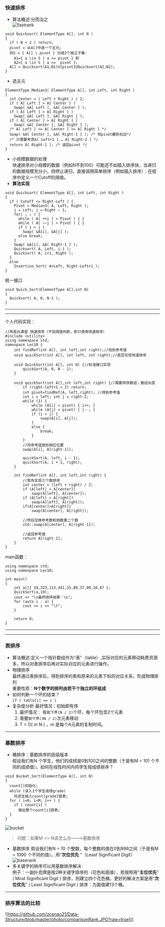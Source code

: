 ### 快速排序  
- 算法概述:分而治之  
![fastrank](https://github.com/zcenao21/Data-Structure/blob/master/photo/fastrank.jpg?raw=true)
```
void Quicksort( ElementType A[], int N )
{
  if ( N < 2 ) return;
  pivot = 从A[]中选一个主元;
  将S = { A[] \ pivot } 分成2个独立子集:
    A1={ a \in S | a <= pivot } 和
    A2={ a \in S | a >=  pivot };
  A[] = Quicksort(A1,N1)U{pivot}UQuicksort(A2,N2);
}
```
- 选主元
```
ElementType Median3( ElementType A[], int Left, int Right )
{
  int Center = ( Left + Right ) / 2;
  if ( A[ Left ] > A[ Center ] )
    Swap( &A[ Left ], &A[ Center ] );
  if ( A[ Left ] > A[ Right ] )
    Swap( &A[ Left ], &A[ Right ] );
  if ( A[ Center ] > A[ Right ] )
    Swap( &A[ Center ], &A[ Right ] );
  /* A[ Left ] <= A[ Center ] <= A[ Right ] */
  Swap( &A[ Center ], &A[ Right-1 ] ); /* 将pivot藏到右边*/
  /* 只需要考虑A[ Left+1 ] … A[ Right–2 ] */
  return A[ Right-1 ]; /* 返回pivot */
}
```
- 小规模数据的处理  
快速排序对小规模的数据（例如N不到100）可能还不如插入排序快，当递归的数据规模充分小，则停止递归，直接调用简单排序（例如插入排序）：在程序中定义一个Cutoff的阈值。
- **算法实现**
```
void Quicksort( ElementType A[], int Left, int Right )
{
  if ( Cutoff <= Right-Left ) {
    Pivot = Median3( A, Left, Right );
    i = Left; j = Right – 1;
    for( ; ; ) {
      while ( A[ ++i ] < Pivot ) { }
      while ( A[ ––j ] > Pivot ) { }
      if ( i < j )
        Swap( &A[i], &A[j] );
      else break;
    }
    Swap( &A[i], &A[ Right-1 ] );
    Quicksort( A, Left, i-1 );
    Quicksort( A, i+1, Right );
  }
  else
    Insertion_Sort( A+Left, Right-Left+1 );
}
```
统一接口
```
void Quick_Sort(ElementType A[],int N)
{
  Quicksort( A, 0, N-1 );
}
```

-------
-------
个人代码实现：
```
//网易云课堂 快速排序（不加阈值判断，即只使用快速排序）
#include <utility>
using namespace std;
namespace Lec10 {
	int findRef(int A[], int left,int right);//找到参考值
	void quickSort(int A[], int left, int right);//底层实现快速排序

	void QuickSort(int A[], int N) {//标准接口实现
		quickSort(A, 0, N - 1);
	}

	void quickSort(int A[],int left,int right) {//需要排序数组；数组长度
		if (right-left+1 < 2) return;
		int pivot=findRef(A, left,right); //得到参考值
		int i = left; int j = right-2;
		while (1) {
			while (A[i] < pivot) { i++; }
			while (A[j] > pivot) { j--; }
			if (i < j) {
				swap(A[i], A[j]);
			}
			else {
				break;
			}
		}
		//将参考值放到相应位置
		swap(A[i], A[right-1]);

		quickSort(A, left, i - 1);
		quickSort(A, i + 1, right);
	}

	int findRef(int A[], int left,int right) {
		//首先实现三个数排序
		int center = (left + right) / 2;
		if (A[left] > A[center])
			swap(A[left], A[center]);
		if (A[left] > A[right])
			swap(A[left], A[right]);
		if(A[center]>A[right])
			swap(A[center], A[right]);

		//然后交换参考数和倒数第二个数
		std::swap(A[center], A[right-1]);

		//返回参考值
		return A[right-1];
	}
}
```
main函数：
```
using namespace std;
using namespace Lec10;

int main()
{
	int a[]{ 34,323,113,441,15,89,37,89,10,87 };
	QuickSort(a,10);
	cout << "\n最终排序结果：\n";
	for (auto i : a) {
		cout << i << "\t";
	}

	return 0;
}
```

---
---


### 表排序
- 算法概述:定义一个指针数组作为“表”（table）,实际对应的元素移动耗费资源多，所以对表排序后再对实际对应的元素进行操作。
- 物理排序  
最终通过表排序后，得到排序的表和原来的元素下标的对应关系，形成物理排列  
重要性质：**N个数字的排列由若干个独立的环组成**
- 如何判断一个环的结束？  
`if ( table[i] == i )`
- 复杂度分析
最好情况：初始即有序  
  1. 最坏情况：
    有`取下界(N / 2)`个环，每个环包含2个元素
  2. 需要`取下界(3N / 2)`次元素移动
  3. T = O( m N ) ，m 是每个A元素的复制时间。

---
### 基数排序
- 桶排序：基数排序的低级版本  
假设我们有N 个学生，他们的成绩是0到100之间的整数（于是有M = 101 个不同的成绩值）。如何在线性时间内将学生按成绩排序？
```
void Bucket_Sort(ElementType A[], int N)
{
  count[]初始化;
  while (读入1个学生成绩grade)
    将该生插入count[grade]链表;
  for ( i=0; i<M; i++ ) {
    if ( count[i] )
      输出整个count[i]链表;
  }
}
```
![bucket](https://github.com/zcenao21/Data-Structure/blob/master/photo/bucket.JPG?raw=true)

> 问题：如果M >> N该怎么办--->基数排序

- 基数排序
假设我们有N = 10 个整数，每个整数的值在0到999之间（于是有M = 1000 个不同的值）。用“**次位优先**
”（Least Significant Digit）  
![baserank](https://github.com/zcenao21/Data-Structure/blob/master/photo/baserank.JPG?raw=true)
- 多关键字的排序可以用基数排序解决  
例子：一副扑克牌是按2种关键字排序的（花色和面值），若按照用“**主位优先**” ( Most Significant Digit ) 排序，则建立四个花色桶，更好的解决方案是用“**次位优先**” ( Least Significant Digit ) 排序：为面值建13个桶。

---
### 排序算法的比较
![https://github.com/zcenao21/Data-Structure/blob/master/photo/comparisonRank.JPG?raw=true]()
